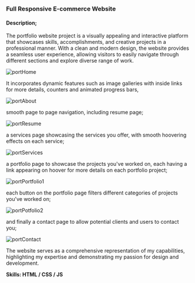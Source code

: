### Full Responsive E-commerce Website
#### Description; 

The portfolio website project is a visually appealing and interactive platform that showcases skills, accomplishments, and creative projects in a professional manner. With a clean and modern design, the website provides a seamless user experience, allowing visitors to easily navigate through different sections and explore diverse range of work.

![portHome](https://github.com/Muanester/simple_LoginPage/assets/117966580/0a06d135-7add-4a26-af4b-3e77d16d1537)

It incorporates dynamic features such as image galleries with inside links for more details, counters and animated progress bars,

![portAbout](https://github.com/Muanester/simple_LoginPage/assets/117966580/4b171b90-121d-4fcd-9464-5203a40718c0)

smooth page to page navigation, including resume page;

![portResume](https://github.com/Muanester/simple_LoginPage/assets/117966580/2bea833c-f6dd-44e1-86b8-39dde348dcec)

a services page showcasing the services you offer, with smooth hoovering effects on each service;

![portServices](https://github.com/Muanester/simple_LoginPage/assets/117966580/aa4c62ac-e99d-420e-a8ab-e427c77c0d3b)

a portfolio page to showcase the projects you've worked on, each having a link appearing on hoover for more details on each portfolio project;

![portPortfolio1](https://github.com/Muanester/simple_LoginPage/assets/117966580/9a7b3bdf-b725-481d-a0a6-7b0ca8dcd27a)

each button on the portfolio page filters different categories of projects you've worked on;

![portPotfolio2](https://github.com/Muanester/simple_LoginPage/assets/117966580/20baf64c-d47c-4068-a962-da2f28e73f72)

and finally a contact page to allow potential clients and users to contact you;

![portContact](https://github.com/Muanester/simple_LoginPage/assets/117966580/4e429116-b030-4916-ae4d-39198cab597a)

The website serves as a comprehensive representation of my capabilities, highlighting my expertise and demonstrating my passion for design and development.

**Skills: HTML / CSS / JS**






